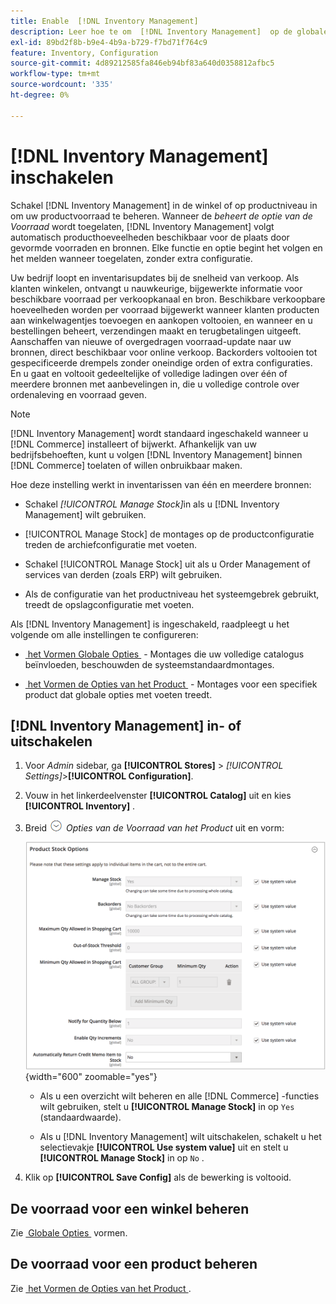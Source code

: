 ```yaml
---
title: Enable  [!DNL Inventory Management]
description: Leer hoe te om  [!DNL Inventory Management]  op de globale opslag of productniveau toe te laten.
exl-id: 89bd2f8b-b9e4-4b9a-b729-f7bd71f764c9
feature: Inventory, Configuration
source-git-commit: 4d89212585fa846eb94bf83a640d0358812afbc5
workflow-type: tm+mt
source-wordcount: '335'
ht-degree: 0%

---
```


# [!DNL Inventory Management] inschakelen

Schakel [!DNL Inventory Management] in de winkel of op productniveau in om uw productvoorraad te beheren. Wanneer de _beheert de optie van de Voorraad_ wordt toegelaten, [!DNL Inventory Management] volgt automatisch producthoeveelheden beschikbaar voor de plaats door gevormde voorraden en bronnen. Elke functie en optie begint het volgen en het melden wanneer toegelaten, zonder extra configuratie.

Uw bedrijf loopt en inventarisupdates bij de snelheid van verkoop. Als klanten winkelen, ontvangt u nauwkeurige, bijgewerkte informatie voor beschikbare voorraad per verkoopkanaal en bron. Beschikbare verkoopbare hoeveelheden worden per voorraad bijgewerkt wanneer klanten producten aan winkelwagentjes toevoegen en aankopen voltooien, en wanneer en u bestellingen beheert, verzendingen maakt en terugbetalingen uitgeeft. Aanschaffen van nieuwe of overgedragen voorraad-update naar uw bronnen, direct beschikbaar voor online verkoop. Backorders voltooien tot gespecificeerde drempels zonder oneindige orden of extra configuraties. En u gaat en voltooit gedeeltelijke of volledige ladingen over één of meerdere bronnen met aanbevelingen in, die u volledige controle over ordenaleving en voorraad geven.

>[!NOTE]
>
>[!DNL Inventory Management] wordt standaard ingeschakeld wanneer u [!DNL Commerce] installeert of bijwerkt. Afhankelijk van uw bedrijfsbehoeften, kunt u volgen [!DNL Inventory Management] binnen [!DNL Commerce] toelaten of willen onbruikbaar maken.

Hoe deze instelling werkt in inventarissen van één en meerdere bronnen:

- Schakel _[!UICONTROL Manage Stock]_&#x200B;in als u [!DNL Inventory Management] wilt gebruiken.

- [!UICONTROL Manage Stock] de montages op de productconfiguratie treden de archiefconfiguratie met voeten.

- Schakel [!UICONTROL Manage Stock] uit als u Order Management of services van derden (zoals ERP) wilt gebruiken.

- Als de configuratie van het productniveau het systeemgebrek gebruikt, treedt de opslagconfiguratie met voeten.

Als [!DNL Inventory Management] is ingeschakeld, raadpleegt u het volgende om alle instellingen te configureren:

- [&#x200B; het Vormen Globale Opties &#x200B;](global-options.md) - Montages die uw volledige catalogus beïnvloeden, beschouwden de systeemstandaardmontages.

- [&#x200B; het Vormen de Opties van het Product &#x200B;](product-options.md) - Montages voor een specifiek product dat globale opties met voeten treedt.

## [!DNL Inventory Management] in- of uitschakelen

1. Voor _Admin_ sidebar, ga **[!UICONTROL Stores]** > _[!UICONTROL Settings]_>**[!UICONTROL Configuration]**.

1. Vouw in het linkerdeelvenster **[!UICONTROL Catalog]** uit en kies **[!UICONTROL Inventory]** .

1. Breid ![&#x200B; de selecteur van de Uitbreiding &#x200B;](../assets/icon-display-expand.png) _Opties van de Voorraad van het Product_ uit en vorm:

   ![&#x200B; Opties van de Voorraad van het Product &#x200B;](assets/config-catalog-inventory-product-stock-options.png){width="600" zoomable="yes"}

   - Als u een overzicht wilt beheren en alle [!DNL Commerce] -functies wilt gebruiken, stelt u **[!UICONTROL Manage Stock]** in op `Yes` (standaardwaarde).

   - Als u [!DNL Inventory Management] wilt uitschakelen, schakelt u het selectievakje **[!UICONTROL Use system value]** uit en stelt u **[!UICONTROL Manage Stock]** in op `No` .

1. Klik op **[!UICONTROL Save Config]** als de bewerking is voltooid.

## De voorraad voor een winkel beheren

Zie [&#x200B; Globale Opties &#x200B;](global-options.md) vormen.

## De voorraad voor een product beheren

Zie [&#x200B; het Vormen de Opties van het Product &#x200B;](product-options.md).
